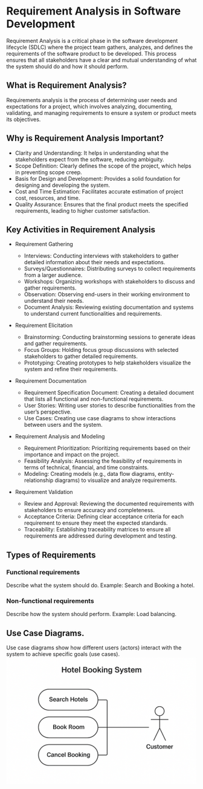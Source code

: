 # Requirement Analysis in Software Development
  Requirement Analysis is a critical phase in the software development lifecycle (SDLC) where the project team gathers, analyzes, and defines the requirements of the software product to be developed. This process ensures that all stakeholders have a clear and mutual understanding of what the system should do and how it should perform.

  ## What is Requirement Analysis?
  Requirements analysis is the process of determining user needs and expectations for a project, which involves analyzing, documenting, validating, and managing requirements to ensure a system or product meets its objectives.

  ## Why is Requirement Analysis Important?
  * Clarity and Understanding: It helps in understanding what the stakeholders expect from the software, reducing ambiguity.
* Scope Definition: Clearly defines the scope of the project, which helps in preventing scope creep.
* Basis for Design and Development: Provides a solid foundation for designing and developing the system.
*  Cost and Time Estimation: Facilitates accurate estimation of project cost, resources, and time.
  * Quality Assurance: Ensures that the final product meets the specified requirements, leading to higher customer satisfaction.

## Key Activities in Requirement Analysis
* Requirement Gathering
  * Interviews: Conducting interviews with stakeholders to gather detailed information about their needs and expectations.
  * Surveys/Questionnaires: Distributing surveys to collect requirements from a larger audience.
  * Workshops: Organizing workshops with stakeholders to discuss and gather requirements.
  * Observation: Observing end-users in their working environment to understand their needs.
  * Document Analysis: Reviewing existing documentation and systems to understand current functionalities and requirements.

* Requirement Elicitation
  * Brainstorming: Conducting brainstorming sessions to generate ideas and gather requirements.
  * Focus Groups: Holding focus group discussions with selected stakeholders to gather detailed requirements.
  * Prototyping: Creating prototypes to help stakeholders visualize the system and refine their requirements.
* Requirement Documentation
  * Requirement Specification Document: Creating a detailed document that lists all functional and non-functional requirements.
  * User Stories: Writing user stories to describe functionalities from the user’s perspective.
  * Use Cases: Creating use case diagrams to show interactions between users and the system.
* Requirement Analysis and Modeling
  * Requirement Prioritization: Prioritizing requirements based on their importance and impact on the project.
  * Feasibility Analysis: Assessing the feasibility of requirements in terms of technical, financial, and time constraints.
  * Modeling: Creating models (e.g., data flow diagrams, entity-relationship diagrams) to visualize and analyze requirements.
* Requirement Validation
  * Review and Approval: Reviewing the documented requirements with stakeholders to ensure accuracy and completeness.
  * Acceptance Criteria: Defining clear acceptance criteria for each requirement to ensure they meet the expected standards.
  * Traceability: Establishing traceability matrices to ensure all requirements are addressed during development and testing.

##  Types of Requirements
  ### Functional requirements
  Describe what the system should do.
  Example: Search and Booking a hotel.
  ### Non-functional requirements
  Describe how the system should perform.
  Example: Load balancing.

  ## Use Case Diagrams.
  Use case diagrams show how different users (actors) interact with the system to achieve specific goals (use cases).
  ![image alt](https://github.com/MauriceHPS/requirement-analysis/blob/main/alx-booking-uc.png?raw=true)
  
  

